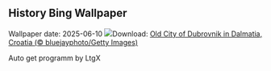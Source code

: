 ## History Bing Wallpaper
Wallpaper date: 2025-06-10
![](https://www.bing.com/th?id=OHR.DubrovnikTwilight_EN-CA9404404543_UHD.jpg&w=1000)Download: [Old City of Dubrovnik in Dalmatia, Croatia (© bluejayphoto/Getty Images)](https://www.bing.com/th?id=OHR.DubrovnikTwilight_EN-CA9404404543_UHD.jpg)

Auto get programm by LtgX
